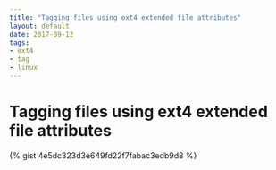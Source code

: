 ```yaml
---
title: "Tagging files using ext4 extended file attributes"
layout: default
date: 2017-09-12
tags:
- ext4
- tag
- linux
---
```


# Tagging files using ext4 extended file attributes

{% gist 4e5dc323d3e649fd22f7fabac3edb9d8 %}
